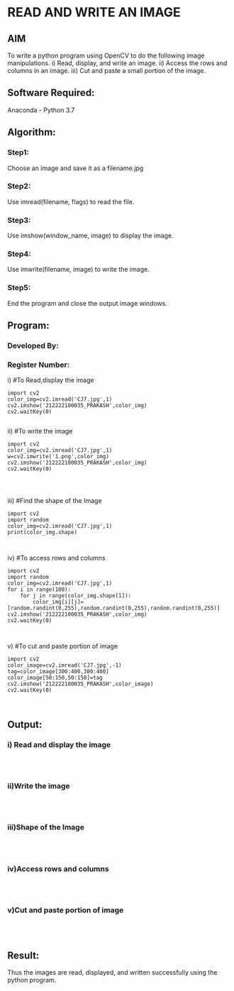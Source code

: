 # READ AND WRITE AN IMAGE
## AIM
To write a python program using OpenCV to do the following image manipulations.
i) Read, display, and write an image.
ii) Access the rows and columns in an image.
iii) Cut and paste a small portion of the image.

## Software Required:
Anaconda - Python 3.7
## Algorithm:
### Step1:
Choose an image and save it as a filename.jpg
### Step2:
Use imread(filename, flags) to read the file.
### Step3:
Use imshow(window_name, image) to display the image.
### Step4:
Use imwrite(filename, image) to write the image.
### Step5:
End the program and close the output image windows.
## Program:
### Developed By:
### Register Number: 
i) #To Read,display the image
```
import cv2
color_img=cv2.imread('CJ7.jpg',1)
cv2.imshow('212222100035_PRAKASH',color_img)
cv2.waitKey(0)  


```
ii) #To write the image
```
import cv2
color_img=cv2.imread('CJ7.jpg',1)
w=cv2.imwrite('1.png',color_img)
cv2.imshow('212222100035_PRAKASH',color_img)
cv2.waitKey(0) 




```
iii) #Find the shape of the Image
```
import cv2
import random
color_img=cv2.imread('CJ7.jpg',1)
print(color_img.shape)



```
iv) #To access rows and columns

```
import cv2
import random
color_img=cv2.imread('CJ7.jpg',1)
for i in range(100):
    for j in range(color_img.shape[1]):
        color_img[i][j]=[random.randint(0,255),random.randint(0,255),random.randint(0,255)]
cv2.imshow('212222100035_PRAKASH',color_img)
cv2.waitKey(0)



```
v) #To cut and paste portion of image
```
import cv2
color_image=cv2.imread('CJ7.jpg',-1)
tag=color_image[300:400,300:400]
color_image[50:150,50:150]=tag
cv2.imshow('212222100035_PRAKASH',color_image)
cv2.waitKey(0)



```

## Output:

### i) Read and display the image

<br>
<br>

### ii)Write the image

<br>
<br>

### iii)Shape of the Image

<br>
<br>

### iv)Access rows and columns
<br>
<br>

### v)Cut and paste portion of image
<br>
<br>

## Result:
Thus the images are read, displayed, and written successfully using the python program.
